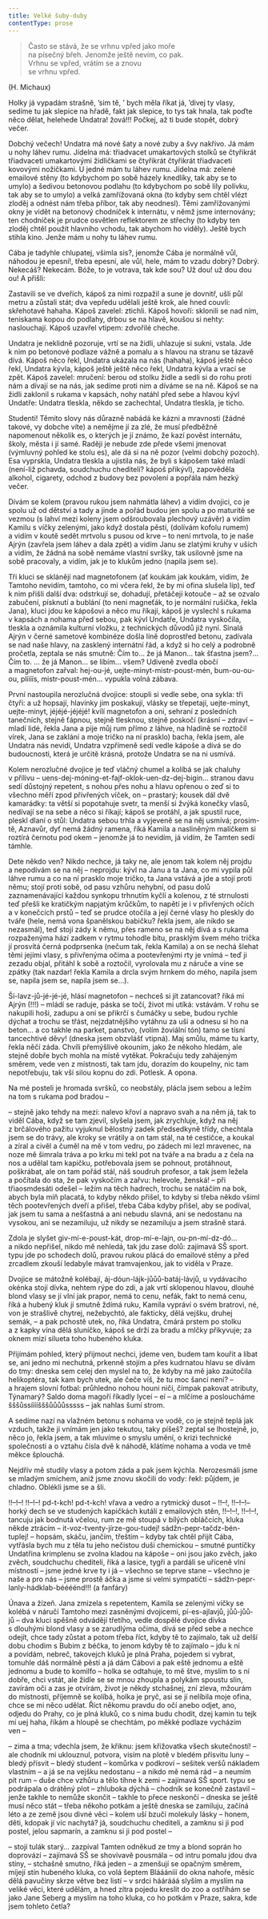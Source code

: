 ```yaml
---
title: Velké šuby-duby
contentType: prose
---
```


> Často se stává, že se vrhnu vpřed jako moře  
> na písečný břeh. Jenomže ještě nevím, co pak.  
> Vrhnu se vpřed, vrátím se a znovu  
> se vrhnu vpřed.

(H. Michaux)

Holky já vypadám strašně, ’sim tě, ’ bych měla říkat já, ’divej ty vlasy, sedíme tu jak slepice na hřadě, fakt jak slepice, to tys tak hnala, tak poďte něco dělat, helehede Undatra! žová!!! Počkej, až ti bude stopět, dobrý večer.

Dobchý večech! Undatra má nové šaty a nové zuby a švy nakřivo. Já mám u nohy láhev rumu. Jídelna má: třiadvacet umakartových stolků se čtyřikrát třiadvaceti umakartovými židličkami se čtyřikrát čtyřikrát třiadvaceti kovovými nožičkami. U jedné mám tu láhev rumu. Jídelna má: zelené emailové stěny (to kdybychom po sobě házely knedlíky, tak aby se to umylo) a šedivou betonovou podlahu (to kdybychom po sobě lily polívku, tak aby se to umylo) a velká zamřížovaná okna (to kdyby sem chtěl vlézt zloděj a odnést nám třeba příbor, tak aby neodnesl). Těmi zamřížovanými okny je vidět na betonový chodníček k internátu, v němž jsme internovány; ten chodníček je prudce osvětlen reflektorem ze střechy (to kdyby ten zloděj chtěl použít hlavního vchodu, tak abychom ho viděly). Ještě bych stihla kino. Jenže mám u nohy tu láhev rumu.

Cába je tadyhle chlupatej, všimla sis?, jenomže Cába je normálně vůl, náhodou je epesní!, třeba epesní, ale vůl, hele, mám to vzadu dobrý? Dobrý. Nekecáš? Nekecám. Bóže, to je votrava, tak kde sou? Už dou! už dou dou ou! A přišli:

Zastavili se ve dveřích, kápoš za nimi rozpažil a sune je dovnitř, ušli půl metru a zůstali stát; dva vepředu udělali ještě krok, ale hned couvli: skřehotavé hahaha. Kápoš zavelel: ztichli. Kápoš hovoří: sklonili se nad ním, teniskama kopou do podlahy, drbou se na hlavě, koušou si nehty: naslouchají. Kápoš uzavřel vtipem: zdvořilé cheche.

Undatra je neklidně pozoruje, vrtí se na židli, uhlazuje si sukni, vstala. Jde k nim po betonové podlaze vážně a pomalu a s hlavou na stranu se tázavě dívá. Kápoš něco řekl, Undatra ukázala na nás (hahaha), kápoš ještě něco řekl, Undatra kývla, kápoš ještě ještě něco řekl, Undatra kývla a vrací se zpět. Kápoš zavelel: mručení: berou od stolku židle a sedli si do rohu proti nám a dívají se na nás, jak sedíme proti nim a díváme se na ně. Kápoš se na židli zaklonil s rukama v kapsách, nohy natáhl před sebe a hlavou kývl Undatře: Undatra tleskla, někdo se zachechtal, Undatra tleskla, je ticho.

Studenti! Těmito slovy nás důrazně nabádá ke kázni a mravnosti (žádné takové, vy dobche víte) a nemějme jí za zlé, že musí předběžně napomenout několik es, o kterých je jí známo, že kazí pověst internátu, školy, města i jí samé. Raději je nebude zde přede všemi jmenovat (výmluvný pohled ke stolu es), ale dá si na ně pozor (velmi dobchý pozoch). Esa vyprskla, Undatra tleskla a ujistila nás, že byli s kápošem také mladí (není-liž pchavda, soudchuchu chediteli? kápoš přikývl), zapověděla alkohol, cigarety, odchod z budovy bez povolení a popřála nám hezký večer.

Dívám se kolem (pravou rukou jsem nahmátla láhev) a vidím dvojici, co je spolu už od dětství a tady a jinde a pořád budou jen spolu a po maturitě se vezmou (s lahví mezi koleny jsem odšroubovala plechový uzávěr) a vidím Kamilu s víčky zelenými, jako když dostala pěstí, (dolívám kofolu rumem) a vidím v koutě sedět mrtvolu s pusou od krve – to není mrtvola, to je naše Ajrýn (zavřela jsem láhev a dala zpět) a vidím Janu se zlatými kruhy v uších a vidím, že žádná na sobě nemáme vlastní svršky, tak usilovně jsme na sobě pracovaly, a vidím, jak je to klukům jedno (napila jsem se).

Tři kluci se sklánějí nad magnetofonem (ať koukám jak koukám, vidím, že Tamtoho nevidím, tamtoho, co mi včera řekl, že by mi ofina slušela líp), teď k nim přišli další dva: odstrkují se, dohadují, přetáčejí kotouče – až se ozvalo zabučení, písknutí a bublání (to neni magneťák, to je normální rušička, řekla Jana), kluci jdou ke kápošovi a něco mu říkají, kápoš je vyslechl s rukama v kapsách a nohama před sebou, pak kývl Undatře, Undatra vyskočila, tleskla a oznámila kulturní vložku, z technických důvodů již nyní. Sinalá Ajrýn v černé sametové kombinéze došla líně doprostřed betonu, zadívala se nad naše hlavy, na zasklený internátní řád, a když si ho celý a podrobně pročetla, zeptala se nás smutně: Čím to… že já Manon… tak šťastna jsem?… Čím to. … že já Manon… se líbím… všem? Udiveně zvedla obočí a magnetofon zařval: hej-ou-jé, uejte-minyt-mistr-poust-mén, bum-ou-ou-ou, plíííís, mistr-poust-mén… vypukla volná zábava.

První nastoupila nerozlučná dvojice: stoupli si vedle sebe, ona sykla: tři čtyři: a už hopsají, hlavinky jim poskakují, vlásky se třepetají, uejte-minyt, uejte-minyt, jéjéjé-jéjéjé! kvílí magnetofon a oni, sehraní z posledních tanečních, stejně ťápnou, stejně tlesknou, stejně poskočí (krásní – zdraví – mladí lidé, řekla Jana a pije můj rum přímo z láhve, na hladině se roztočil vírek, Jana se zaklání a moje tričko na ní prasklo) bacha, řekla jsem, ale Undatra nás nevidí, Undatra vzpřímeně sedí vedle kápoše a dívá se do budoucnosti, která je určitě krásná, protože Undatra se na ni usmívá.

Kolem nerozlučné dvojice je teď vláčný chumel a kolíbá se jak chaluhy v přílivu – uens-dej-móning-et-fajf-oklok-uen-dz-dej-bigin… stranou davu sedí důstojný repetent, s nohou přes nohu a hlavu opřenou o zeď si to všechno měří zpod přivřených víček, on – prastarý; kousek dál dvě kamarádky: ta větší si popotahuje svetr, ta menší si žvýká konečky vlasů, nedívají se na sebe a něco si říkají; kápoš se protáhl, a jak spustil ruce, pleskl dlaní o stůl: Undatra sebou trhla a vyjeveně se na něj usmívá; prosim-tě, Aznavůr, dyť nemá žádný ramena, říká Kamila a nasliněným malíčkem si roztírá černotu pod okem – jenomže já to nevidím, já vidím, že Tamten sedí támhle.

Dete někdo ven? Nikdo nechce, já taky ne, ale jenom tak kolem něj projdu a nepodívám se na něj – neprojdu: kývl na Janu a ta Jana, co mi vypila půl láhve rumu a co na ní prasklo moje tričko, ta Jana vstává a jde a stojí proti němu; stojí proti sobě, od pasu vzhůru nehybní, od pasu dolů zaznamenávající každou synkopu trhnutím kyčlí a kolenou, z té strnulosti teď přešli ke kratičkým napjatým krůčkům, to napětí je i v přivřených očích a v konečcích prstů – teď se prudce otočila a její černé vlasy ho pleskly do tváře (hele, nemá vona španělskou babičku? řekla jsem, ale nikdo se nezasmál), teď stojí zády k němu, přes rameno se na něj dívá a s rukama rozpaženýma hází zadkem v rytmu tohodle bítu, prasklým švem mého trička jí prosvítá černá podprsenka (nečum tak, řekla Kamila) a on se nechá šlehat těmi jejími vlasy, s přivřenýma očima a pootevřenými rty je vnímá – teď ji zezadu objal, přitáhl k sobě a roztočil, vyrolovala mu z náruče a vine se zpátky (tak nazdar! řekla Kamila a drcla svým hrnkem do mého, napila jsem se, napila jsem se, napila jsem se…).

Ší-lavz-jů-jé-jé-jé, hlásí magnetofon – nechceš si jít zatancovat? říká mi Ajrýn (!!!) – mládí se raduje, páska se točí, život mi utíká: vstávám. V rohu se nakupili hoši, zadupu a oni se přikrčí s čumáčky u sebe, budou rychle dýchat a trochu se třást, nejzdatnějšího vytáhnu za uši a odnesu si ho na beton… a co takhle na parket, panstvo, (volím žoviální tón) tamo se tísní tancechtivé děvy! (dneska jsem obzvlášť vtipná). Maj smůlu, máme tu karty, řekla něčí záda. Chvíli přemýšlivě okouním, jako že někoho hledám, ale stejně dobře bych mohla na místě vytěkat. Pokračuju tedy zahájeným směrem, vede ven z místnosti, tak tam jdu, dorazím do koupelny, nic tam nepotřebuju, tak vší silou kopnu do zdi. Potlesk. A opona.

Na mé posteli je hromada svršků, co neobstály, plácla jsem sebou a ležím na tom s rukama pod bradou –

– stejně jako tehdy na mezi: nalevo křoví a napravo svah a na něm já, tak to viděl Cába, když se tam zjevil, slyšela jsem, jak zrychluje, když na něj z brčálového pažitu vyjuknul bělostný zadek předsedkyně třídy, chechtala jsem se do trávy, ale kroky se vrátily a on tam stál, na té cestičce, a koukal a zíral a civěl a čuměl na mě v tom vedru, po zádech mi lezl mravenec, na noze mě šimrala tráva a po krku mi tekl pot na tváře a na bradu a z čela na nos a udělal tam kapičku, potřebovala jsem se pohnout, protáhnout, poškrábat, ale on tam pořád stál, náš soudruh profesor, a tak jsem ležela a počítala do sta, že pak vyskočím a zařvu: helevole, ženská! – při třiaosmdesáti odešel – ležím na těch hadrech, trochu se natáčím na bok, abych byla míň placatá, to kdyby někdo přišel, to kdyby si třeba někdo všiml těch pootevřených dveří a přišel, třeba Cába kdyby přišel, aby se podíval, jak jsem tu sama a nešťastná a ani nebudu slavná, ani se nedostanu na vysokou, ani se nezamiluju, už nikdy se nezamiluju a jsem strašně stará.

Zdola je slyšet giv-mí-e-poust-kát, drop-mí-e-lajn, ou-pn-mí-dz-dó… a nikdo nepřišel, nikdo mě nehledá, tak jdu zase dolů: zajímavá SŠ sport. typu jde po schodech dolů, pravou rukou plácá do emailové stěny a před zrcadlem zkouší ledabyle mávat tramvajenkou, jak to viděla v Praze.

Dvojice se mátožně kolébají, áj-dóun-lájk-jůůů-batáj-lávjů, u vydávacího okénka stojí dívka, nehtem rýpe do zdi, a jak vrtí sklopenou hlavou, dlouhé blond vlasy se jí vlní jak prapor, nemá to cenu, nefák, fakt to nemá cenu, říká a hubený kluk jí smutně ždímá ruku, Kamila vypráví o svém bratrovi, né, von je strašlivě chytrej, nežebychtó, ale fakticky, dělá vejšku, druhej semák, – a pak pchostě utek, no, říká Undatra, čmárá prstem po stolku a z kapky vína dělá sluníčko, kápoš se drží za bradu a mlčky přikyvuje; za oknem mizí silueta toho hubeného kluka.

Přijímám pohled, který přijmout nechci, jdeme ven, budem tam kouřit a líbat se, ani jedno mi nechutná, prkenně stojím a přes kudrnatou hlavu se dívám do tmy: dneska sem celej den myslel na to, že kdyby na mě jako zaútočila helikoptéra, tak kam bych utek, ale čeče víš, že tu moc šancí neni? – a hrajem slovní fotbal: průhledno nohou houni ničí, čímpak pakovat atributy, Týnamarý? Saldo doma magoří říkadly lyceí – eí – a mlčíme a posloucháme šššůssííííšššůůůůsssss – jak nahlas šumí strom.

A sedíme nazí na vlažném betonu s nohama ve vodě, co je stejně teplá jak vzduch, takže ji vnímám jen jako tekutou, taky píšeš? zeptal se lhostejně, jo, něco jo, řekla jsem, a tak mluvíme o smyslu umění, o krizi technické společnosti a o vztahu čísla dvě k náhodě, klátíme nohama a voda ve tmě měkce šplouchá.

Nejdřív mě studily vlasy a potom záda a pak jsem kýchla. Nerozesmáli jsme se mladým smíchem, aniž jsme znovu skočili do vody: řekl: půjdem, je chladno. Oblékli jsme se a šli.

!!–!–! !!–!–! pd-t-kch! pd-t-kch! vřava a vedro a rytmický dusot – !!–!, !!–!–!– horký dech se ve studených kapičkách kutálí z emailových stěn, !!–!–!, !!–!–!, tancuju jak bodnutá včelou, rum ze mě stoupá v bílých obláčcích, kluka někde ztrácím – it-voz-tventy-jírze-gou-tudej! sádžn-pepr-tačdz-bén-tuplej! – hopsám, skáču, jančím, třeštím – kdyby tak chtěl přijít Cába, vytřásla bych mu z těla tu jeho nečistou duši chemickou – smutné puntíčky Undatřina krimplenu se zvolna kladou na kápoše – oni jsou jako zvěch, jako zvěch, soudchuchu chediteli, říká a lasice, tygři a pardáli se uříceně vlní místností – jsme jedné krve ty i já – všechno se teprve stane – všechno je naše a pro nás – jsme prostě áčka a jsme si velmi sympatičtí – sádžn-pepr-lanly-hádklab-béééénd!!! (a fanfáry)

Únava a žízeň. Jana zmizela s repetentem, Kamila se zelenými víčky se kolébá v náručí Tamtoho mezi zasněnými dvojicemi, pí-es-ajlavjů, jůů-jůů-jů – dva kluci spěšně odvádějí třetího, vedle dospělé dvojice dívka s dlouhými blond vlasy a se zarudlýma očima, dívá se před sebe a nechce odejít, chce tady zůstat a potom třeba říct, kdyby tě to zajímalo, tak už delší dobu chodim s Bubim z béčka, to jenom kdyby tě to zajímalo – jdu k ní a povídám, nebreč, takovejch kluků je plná Praha, pojedem si vybrat, tomuhle dáš normálně pěstí a já dám Cábovi a pak eště jednomu a eště jednomu a bude to komilfo – holka se odtahuje, to mě štve, myslím to s ní dobře, chci vstát, ale židle se se mnou zhoupla a polykám spoustu slin, zavírám oči a zas je otvírám, život je někdy stchašnej, zní zleva, mžourám do místnosti, příjemně se kolíbá, holka je pryč, asi se jí nelíbila moje ofina, chce se mi něco udělat. Říct někomu pravdu do očí anebo odjet, ano, odjedu do Prahy, co je plná kluků, co s nima budu chodit, dzej kamin tu tejk mí uej haha, říkám a hloupě se chechtám, po měkké podlaze vycházím ven –

– zima a tma; vdechla jsem, že křiknu: jsem křižovatka všech skutečností! – ale chodník mi uklouznul, potvora, visím na plotě v bledém přísvitu luny – bledý přísvit – bledý student – komůrka v podkroví – sešitek veršů nákladem vlastním – a já se na vejšku nedostanu – a nikdo mě nemá rád – a neumím pít rum – duše chce vzhůru a tělo tíhne k zemi – zajímavá SŠ sport. typu se podrápala o drátěný plot – zhluboka dýchá – chodník se konečně zastavil – jenže takhle to nemůže skončit – takhle to přece neskončí – dneska se ještě musí něco stát – třeba někoho potkám a ještě dneska se zamiluju, začíná léto a ze země jsou divné věci – kolem uší bzučí molekuly lásky – honem, děti, kdopak jí víc nachytá? já, soudchuchu chediteli, a zamknu si ji pod postel, jelou sapmarín, a zamknu si ji pod postel –

– stojí tulák starý… zazpíval Tamten odněkud ze tmy a blond soprán ho doprovází – zajímavá SŠ se shovívavě pousmála – od intru pomalu jdou dva stíny, – stchašně smutno, říká jeden – a zmenšují se opačným směrem, míjejí stín hubeného kluka, co volá šeptem Blááánííí do okna nahoře, měsíc dělá pavučiny skrze větve bez listí – v srdci háárááá slyším a myslím na veliké věci, které udělám, a hned zítra pojedu kreslit do zoo a ostříhám se jako Jane Seberg a myslím na toho kluka, co ho potkám v Praze, sakra, kde jsem tohleto četla?
